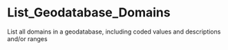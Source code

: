 # List_Geodatabase_Domains
List all domains in a geodatabase, including coded values and descriptions and/or ranges
